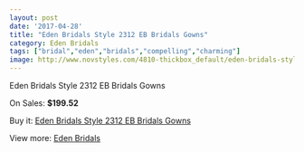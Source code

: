 ```yaml
---
layout: post
date: '2017-04-28'
title: "Eden Bridals Style 2312 EB Bridals Gowns"
category: Eden Bridals
tags: ["bridal","eden","bridals","compelling","charming"]
image: http://www.novstyles.com/4810-thickbox_default/eden-bridals-style-2312-eb-bridals-gowns.jpg
---
```

Eden Bridals Style 2312 EB Bridals Gowns

On Sales: **$199.52**
<a href="https://www.novstyles.com/en/eden-bridals/3043-eden-bridals-style-2312-eb-bridals-gowns.html"><amp-img layout="responsive" width="600" height="600" src="//www.novstyles.com/4810-thickbox_default/eden-bridals-style-2312-eb-bridals-gowns.jpg" alt="Eden Bridals Style 2312 EB Bridals Gowns 0" /></a>
<a href="https://www.novstyles.com/en/eden-bridals/3043-eden-bridals-style-2312-eb-bridals-gowns.html"><amp-img layout="responsive" width="600" height="600" src="//www.novstyles.com/4811-thickbox_default/eden-bridals-style-2312-eb-bridals-gowns.jpg" alt="Eden Bridals Style 2312 EB Bridals Gowns 1" /></a>

Buy it: [Eden Bridals Style 2312 EB Bridals Gowns](https://www.novstyles.com/en/eden-bridals/3043-eden-bridals-style-2312-eb-bridals-gowns.html "Eden Bridals Style 2312 EB Bridals Gowns")

View more: [Eden Bridals](https://www.novstyles.com/en/19-eden-bridals "Eden Bridals")